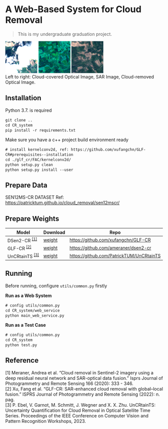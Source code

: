 # A Web-Based System for Cloud Removal

> This is my undergraduate graduation project.

<div>
  <img src="https://github.com/Elm-Forest/CR_system/raw/refs/heads/master/.github/imgs/s2_img2.png?raw=true" width="20%" alt="" style="display: inline-block">
	<img src="https://github.com/Elm-Forest/CR_system/raw/refs/heads/master/.github/imgs/sar2.png?raw=true" width="20%" alt="" style="display: inline-block">
  <img src="https://github.com/Elm-Forest/CR_system/raw/refs/heads/master/.github/imgs/predict2.png?raw=true" width="20%" alt="" style="display: inline-block">
</div>
Left to right: Cloud-covered Optical Image, SAR Image, Cloud-removed Optical Image.

## Installation

Python 3.7. is required

```shell
git clone ..
cd CR_system
pip install -r requirements.txt
```

Make sure you have a c++ project build environment ready

```shell
# install kernelconv2d, ref: https://github.com/xufangchn/GLF-CR#prerequisites--installation
cd ./glf_cr/FAC/kernelconv2d/
python setup.py clean
python setup.py install --user
```

## Prepare Data

SEN12MS-CR DATASET Ref: https://patricktum.github.io/cloud_removal/sen12mscr/

## Prepare Weights



| Model    | Download | Repo |
|----------|-----|-----|
| DSen2-CR <sup>[[1]](#refer-anchor-1)</sup> | [weight](https://drive.google.com/file/d/1L3YUVOnlg67H5VwlgYO9uC9iuNlq7VMg/view) |  https://github.com/xufangchn/GLF-CR   |
| GLF-CR <sup>[[2]](#refer-anchor-2)</sup>  | [weight](https://drive.google.com/file/d/11EYrrqLzlqrDgrJNgIW7IY0nSz_S5y9Z/view?usp=sharing) |  https://github.com/ameraner/dsen2-cr   |
| UnCRtainTS <sup>[[3]](#refer-anchor-3)</sup> | [weight](https://u.pcloud.link/publink/show?code=kZsdbk0Z5Y2Y2UEm48XLwOvwSVlL8R2L3daV) |   https://github.com/PatrickTUM/UnCRtainTS  |


## Running

Before running, configure `utils/common.py` firstly

**Run as a Web System**

```shell
# config utils/common.py
cd CR_system/web_service
python main_web_service.py

```

**Run as a Test Case**

```shell
# config utils/common.py
cd CR_system
python test.py
```
## Reference
<span id="refer-anchor-1">
[1] Meraner, Andrea et al. “Cloud removal in Sentinel-2 imagery using a deep residual neural network and SAR-optical data fusion.” Isprs Journal of Photogrammetry and Remote Sensing 166 (2020): 333 - 346.<br>
</span>
<span id="refer-anchor-2">
[2] Xu, Fang et al. “GLF-CR: SAR-enhanced cloud removal with global–local fusion.” ISPRS Journal of Photogrammetry and Remote Sensing (2022): n. pag.<br>
</span>
<span id="refer-anchor-3">
[3] P. Ebel, V. Garnot, M. Schmitt, J. Wegner and X. X. Zhu. UnCRtainTS: Uncertainty Quantification for Cloud Removal in Optical Satellite Time Series. Proceedings of the IEEE Conference on Computer Vision and Pattern Recognition Workshops, 2023.
</span>